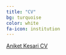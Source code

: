 ```yaml
---
title: "CV"
bg: turquoise
color: white
fa-icon: institution
---
```


[Aniket Kesari CV](https://github.com/Akesari12/Akesari12.github.io/raw/master/img/Aniket%20Kesari%20CV.pdf)

